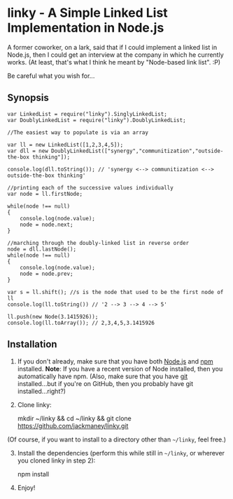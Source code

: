 linky - A Simple Linked List Implementation in Node.js
=====

A former coworker, on a lark, said that if I could implement a linked list in Node.js, then I could get an interview at the company in which he currently works. (At least, that's what I think he meant by "Node-based link list". :P)

Be careful what you wish for...


Synopsis
-----

	var LinkedList = require("linky").SinglyLinkedList;
	var DoublyLinkedList = require("linky").DoublyLinkedList;

	//The easiest way to populate is via an array

	var ll = new LinkedList([1,2,3,4,5]);
	var dll = new DoublyLinkedList(["synergy","communitization","outside-the-box thinking"]);
	
	console.log(dll.toString()); // 'synergy <--> communitization <--> outside-the-box thinking'

	//printing each of the successive values individually
	var node = ll.firstNode;

	while(node !== null)
	{
		console.log(node.value);
		node = node.next;
	}

	//marching through the doubly-linked list in reverse order
	node = dll.lastNode();
	while(node !== null)
	{
		console.log(node.value);
		node = node.prev;
	}

	var s = ll.shift(); //s is the node that used to be the first node of ll
	console.log(ll.toString()) // '2 --> 3 --> 4 --> 5'

	ll.push(new Node(3.1415926));
	console.log(ll.toArray()); // 2,3,4,5,3.1415926

Installation
-------

1. If you don't already, make sure that you have both [Node.js](http://nodejs.org) and [npm](https://npmjs.org/) installed. **Note**: If you have a recent version of Node installed, then you automatically have npm. (Also, make sure that you have [git](http://git-scm.com/) installed...but if you're on GitHub, then you probably have git installed...right?)

2. Clone linky:

	mkdir ~/linky && cd ~/linky && git clone https://github.com/jackmaney/linky.git

(Of course, if you want to install to a directory other than `~/linky`, feel free.)

3. Install the dependencies (perform this while still in `~/linky`, or wherever you cloned linky in step 2):

	npm install

4. Enjoy!

